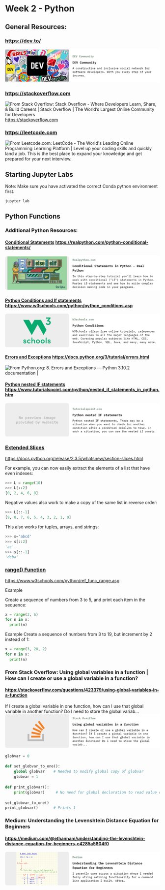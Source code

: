 # Week 2 - Python

## General Resources:

### https://dev.to/
![From DEV Community: DEV Community | A constructive and inclusive social network for software developers. With you every step of your journey.](Resources/Images/link-previews/2022-02-27-DEV_Community-DEV_Community.png) 

### https://stackoverflow.com 
![From Stack Overflow: Stack Overflow - Where Developers Learn, Share, & Build Careers | Stack Overflow | The World’s Largest Online Community for Developers](Resources/Images/link-previews/2022-02-27-Stack_Overflow-Stack_Overflow_-_Where_Develop….png) 
https://stackoverflow.com

### https://leetcode.com
![From Leetcode.com: LeetCode - The World's Leading Online Programming Learning Platform | Level up your coding skills and quickly land a job. This is the best place to expand your knowledge and get prepared for your next interview.](Resources/Images/link-previews/2022-02-27-Leetcode.com-LeetCode_-_The_World's_Leading….png) 

## Starting Jupyter Labs

Note: Make sure you have activated the correct Conda python environment first.
```bash
jupyter lab
```


## Python Functions


### Additional Python Resources:
#### [Conditional Statements](https://realpython.com/python-conditional-statements/) https://realpython.com/python-conditional-statements/
![From Realpython.com: Conditional Statements in Python – Real Python | In this step-by-step tutorial you'll learn how to work with conditional ("if") statements in Python. Master if-statements and see how to write complex decision making code in your programs.](Resources/Images/link-previews/2022-02-27-Realpython.com-Conditional_Statements_in_Pyth.png) 


#### [Python Conditions and If statements](https://www.w3schools.com/python/python_conditions.asp) https://www.w3schools.com/python/python_conditions.asp
![From W3schools.com: Python Conditions | W3Schools offers free online tutorials, references and exercises in all the major languages of the web. Covering popular subjects like HTML, CSS, JavaScript, Python, SQL, Java, and many, many more.](Resources/Images/link-previews/2022-02-27-W3schools.com-Python_Conditions.png) 

#### [Errors and Exceptions](https://docs.python.org/3/tutorial/errors.html) https://docs.python.org/3/tutorial/errors.html
![From Python.org: 8. Errors and Exceptions — Python 3.10.2 documentation | ](Resources/Images/link-previews/2022-02-27-Python.org-8._Errors_and_Exceptions_—_Pyt.png) 

#### [Python nested IF statements](https://www.tutorialspoint.com/python/nested_if_statements_in_python.htm) https://www.tutorialspoint.com/python/nested_if_statements_in_python.htm 
![From Tutorialspoint.com: Python nested IF statements | Python nested IF statements,  There may be a situation when you want to check for another condition after a condition resolves to true. In such a situation, you can use the nested if  constr](Resources/Images/link-previews/2022-02-27-Tutorialspoint.com-Python_nested_IF_statements.png) 



### [Extended Slices](https://docs.python.org/release/2.3.5/whatsnew/section-slices.html)

https://docs.python.org/release/2.3.5/whatsnew/section-slices.html

For example, you can now easily extract the elements of a list that have even indexes:
```python
>>> L = range(10)
>>> L[::2]
[0, 2, 4, 6, 8]
```

Negative values also work to make a copy of the same list in reverse order:
```python
>>> L[::-1]
[9, 8, 7, 6, 5, 4, 3, 2, 1, 0]
```

This also works for tuples, arrays, and strings:
```python
>>> s='abcd'
>>> s[::2]
'ac'
>>> s[::-1]
'dcba'
````

### [range() Function](https://www.w3schools.com/python/ref_func_range.asp)

https://www.w3schools.com/python/ref_func_range.asp

Example

Create a sequence of numbers from 3 to 5, and print each item in the sequence:
```python
x = range(3, 6)
for n in x:
  print(n) 
```

Example
Create a sequence of numbers from 3 to 19, but increment by 2 instead of 1:
```python
x = range(3, 20, 2)
for n in x:
  print(n)
```

### From Stack Overflow: Using global variables in a function | How can I create or use a global variable in a function? 
#### https://stackoverflow.com/questions/423379/using-global-variables-in-a-function

If I create a global variable in one function, how can I use that global variable in another function? Do I need to store the global variab... ![From Stack Overflow: Using global variables in a function | How can I create or use a global variable in a function?](Resources/Images/link-previews/2022-03-05-Stack_Overflow-Using_global_variables_in_a_fu.png)

```python
globvar = 0

def set_globvar_to_one():
    global globvar    # Needed to modify global copy of globvar
    globvar = 1

def print_globvar():
    print(globvar)     # No need for global declaration to read value of globvar

set_globvar_to_one()
print_globvar()       # Prints 1
```

### Medium: Understanding the Levenshtein Distance Equation for Beginners
#### https://medium.com/@ethannam/understanding-the-levenshtein-distance-equation-for-beginners-c4285a5604f0
![From Medium: Understanding the Levenshtein Distance Equation for Beginners | I recently came across a situation where I needed fuzzy string matching functionality for a command line application I built. After…](Resources/Images/link-previews/2022-03-05-Medium-Understanding_the_Levenshtein_.png) 
